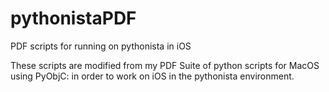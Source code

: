 # pythonistaPDF
PDF scripts for running on pythonista in iOS

These scripts are modified from my PDF Suite of python scripts for MacOS using PyObjC: in order to work on iOS in the pythonista environment. 
